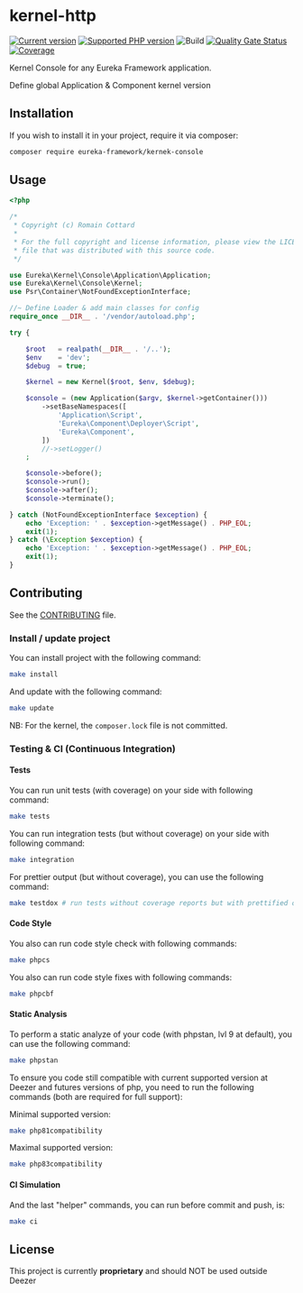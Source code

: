 # kernel-http

[![Current version](https://img.shields.io/packagist/v/eureka/kernel-console.svg?logo=composer)](https://packagist.org/packages/eureka/kernel-console)
[![Supported PHP version](https://img.shields.io/static/v1?logo=php&label=PHP&message=8.1|8.2|8.3&color=777bb4)](https://packagist.org/packages/eureka/kernel-console)
![Build](https://github.com/eureka-framework/kernel-console/workflows/CI/badge.svg)
[![Quality Gate Status](https://sonarcloud.io/api/project_badges/measure?project=eureka-framework_kernel-console&metric=alert_status)](https://sonarcloud.io/dashboard?id=eureka-framework_kernel-console)
[![Coverage](https://sonarcloud.io/api/project_badges/measure?project=eureka-framework_kernel-console&metric=coverage)](https://sonarcloud.io/dashboard?id=eureka-framework_kernel-console)

Kernel Console for any Eureka Framework application.

Define global Application &amp; Component kernel version


## Installation

If you wish to install it in your project, require it via composer:

```bash
composer require eureka-framework/kernek-console
```


## Usage

```php
<?php

/*
 * Copyright (c) Romain Cottard
 *
 * For the full copyright and license information, please view the LICENSE
 * file that was distributed with this source code.
 */

use Eureka\Kernel\Console\Application\Application;
use Eureka\Kernel\Console\Kernel;
use Psr\Container\NotFoundExceptionInterface;

//~ Define Loader & add main classes for config
require_once __DIR__ . '/vendor/autoload.php';

try {

    $root   = realpath(__DIR__ . '/..');
    $env    = 'dev';
    $debug  = true;

    $kernel = new Kernel($root, $env, $debug);

    $console = (new Application($argv, $kernel->getContainer()))
        ->setBaseNamespaces([
            'Application\Script',
            'Eureka\Component\Deployer\Script',
            'Eureka\Component',
        ])
        //->setLogger()
    ;

    $console->before();
    $console->run();
    $console->after();
    $console->terminate();

} catch (NotFoundExceptionInterface $exception) {
    echo 'Exception: ' . $exception->getMessage() . PHP_EOL;
    exit(1);
} catch (\Exception $exception) {
    echo 'Exception: ' . $exception->getMessage() . PHP_EOL;
    exit(1);
}

```

## Contributing

See the [CONTRIBUTING](CONTRIBUTING.md) file.


### Install / update project

You can install project with the following command:
```bash
make install
```

And update with the following command:
```bash
make update
```

NB: For the kernel, the `composer.lock` file is not committed.

### Testing & CI (Continuous Integration)

#### Tests
You can run unit tests (with coverage) on your side with following command:
```bash
make tests
```

You can run integration tests (but without coverage) on your side with following command:
```bash
make integration
```

For prettier output (but without coverage), you can use the following command:
```bash
make testdox # run tests without coverage reports but with prettified output
```

#### Code Style
You also can run code style check with following commands:
```bash
make phpcs
```

You also can run code style fixes with following commands:
```bash
make phpcbf
```

#### Static Analysis
To perform a static analyze of your code (with phpstan, lvl 9 at default), you can use the following command:
```bash
make phpstan
```

To ensure you code still compatible with current supported version at Deezer and futures versions of php, you need to
run the following commands (both are required for full support):

Minimal supported version:
```bash
make php81compatibility
```

Maximal supported version:
```bash
make php83compatibility
```

#### CI Simulation
And the last "helper" commands, you can run before commit and push, is:
```bash
make ci  
```


## License

This project is currently **proprietary** and should NOT be used outside Deezer
